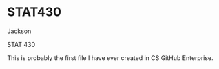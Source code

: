 # STAT430

Jackson

STAT 430

This is probably the first file I have ever created in CS GitHub Enterprise.

